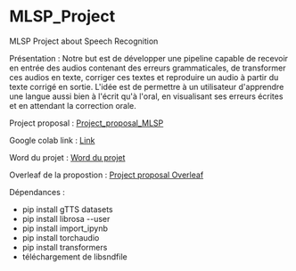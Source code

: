 # MLSP_Project
MLSP Project about Speech Recognition

Présentation :
Notre but est de développer une pipeline capable de recevoir en entrée des audios contenant des erreurs grammaticales, de transformer ces audios en texte, corriger ces textes et reproduire un audio à partir du texte corrigé en sortie. L'idée est de permettre à un utilisateur d'apprendre une langue aussi bien à l'écrit qu'à l'oral, en visualisant ses erreurs écrites et en attendant la correction orale.

Project proposal : [Project_proposal_MLSP](Project_proposal_MSLP.pdf)

Google colab link : [Link](https://colab.research.google.com/drive/1ecoQdEoK5xt0YLhOVaMfNoJ-jCL9usCN)

Word du projet : [Word du projet](https://ulavaldti-my.sharepoint.com/:w:/g/personal/elbea95_ulaval_ca/EZVDjVOVyEdHqlgSIpRpM2cBre4QIlqrjGT-VphBL2eXKg?e=fSwddy)

Overleaf de la propostion : [Project proposal Overleaf](https://www.overleaf.com/project/652eae0da4af5e15c8aa334a)

Dépendances :

- pip install gTTS datasets
- pip install librosa --user
- pip install import_ipynb
- pip install torchaudio
- pip install transformers
- téléchargement de libsndfile